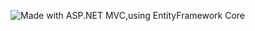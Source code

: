 ![Made with ASP.NET MVC,using EntityFramework Core](https://img.shields.io/badge/Made%20with-ASP.NET%20MVC-blue)

